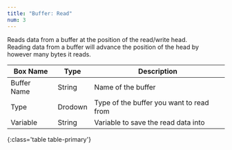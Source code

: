 ```yaml
---
title: "Buffer: Read"
num: 3
---
```


Reads data from a buffer at the position of the read/write head.\
Reading data from a buffer will advance the position of the head by however many bytes it reads.

| Box Name | Type | Description | 
|-------|--------|--------
|Buffer Name	|String	| Name of the buffer
|Type	|Drodown	| Type of the buffer you want to read from
|Variable	|String	| Variable to save the read data into
{:class='table table-primary'}









